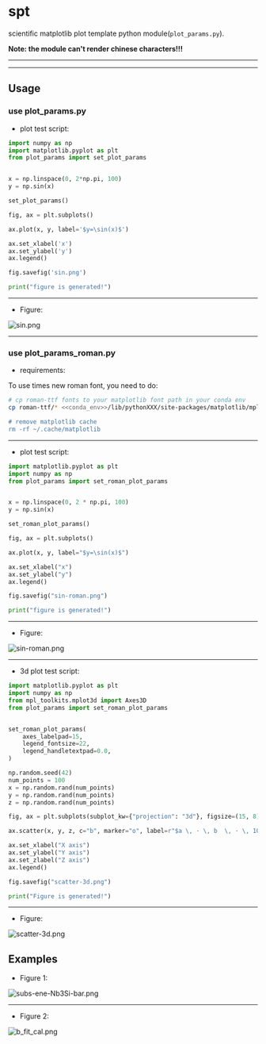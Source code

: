 # spt

scientific matplotlib plot template python module(`plot_params.py`).


**Note: the module can't render chinese characters!!!**


---
---


## Usage

### use plot_params.py

- plot test script:
  
```python
import numpy as np
import matplotlib.pyplot as plt
from plot_params import set_plot_params


x = np.linspace(0, 2*np.pi, 100)
y = np.sin(x)

set_plot_params()

fig, ax = plt.subplots()

ax.plot(x, y, label='$y=\sin(x)$')

ax.set_xlabel('x')
ax.set_ylabel('y')
ax.legend()

fig.savefig('sin.png')

print("figure is generated!")
```

---

- Figure:

![sin.png](./sin.png)


---


### use plot_params_roman.py

- requirements:

To use times new roman font, you need to do:

```bash
# cp roman-ttf fonts to your matplotlib font path in your conda env
cp roman-ttf/* <<conda_env>>/lib/pythonXXX/site-packages/matplotlib/mpl-data/fonts/ttf/

# remove matplotlib cache
rm -rf ~/.cache/matplotlib
```


---


- plot test script:

```python
import matplotlib.pyplot as plt
import numpy as np
from plot_params import set_roman_plot_params


x = np.linspace(0, 2 * np.pi, 100)
y = np.sin(x)

set_roman_plot_params()

fig, ax = plt.subplots()

ax.plot(x, y, label="$y=\sin(x)$")

ax.set_xlabel("x")
ax.set_ylabel("y")
ax.legend()

fig.savefig("sin-roman.png")

print("figure is generated!")
```

---

- Figure:

![sin-roman.png](./sin-roman.png)



---


- 3d plot test script:

```python
import matplotlib.pyplot as plt
import numpy as np
from mpl_toolkits.mplot3d import Axes3D
from plot_params import set_roman_plot_params


set_roman_plot_params(
    axes_labelpad=15,
    legend_fontsize=22,
    legend_handletextpad=0.0,
)

np.random.seed(42)
num_points = 100
x = np.random.rand(num_points)
y = np.random.rand(num_points)
z = np.random.rand(num_points)

fig, ax = plt.subplots(subplot_kw={"projection": "3d"}, figsize=(15, 8))

ax.scatter(x, y, z, c="b", marker="o", label=r"$a \, · \, b  \, · \, 10^{-5}$")

ax.set_xlabel("X axis")
ax.set_ylabel("Y axis")
ax.set_zlabel("Z axis")
ax.legend()

fig.savefig("scatter-3d.png")

print("Figure is generated!")

```

---

- Figure:

![scatter-3d.png](./scatter-3d.png)



## Examples

- Figure 1:

![subs-ene-Nb3Si-bar.png](assets/subs-ene-Nb3Si-bar.png)



---



- Figure 2:

![b_fit_cal.png](assets/b_fit_cal.png)


